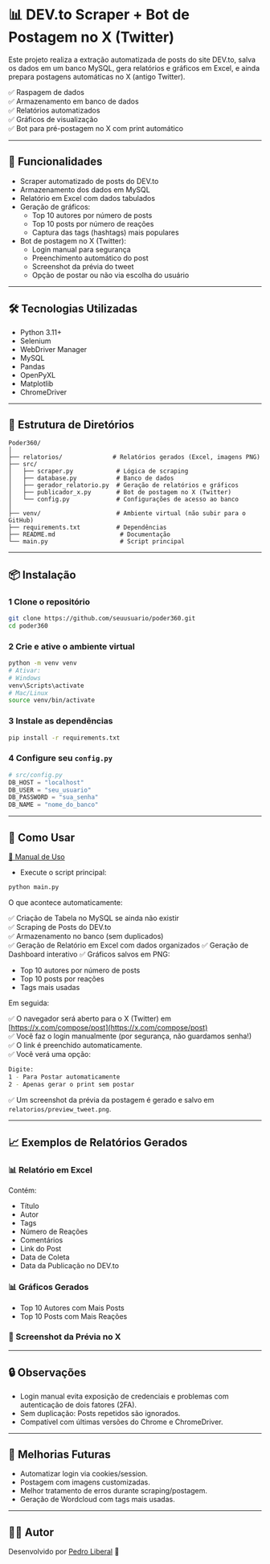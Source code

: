 # 📊 DEV.to Scraper + Bot de Postagem no X (Twitter)

Este projeto realiza a extração automatizada de posts do site DEV.to, salva os dados em um banco MySQL, gera relatórios e gráficos em Excel, e ainda prepara postagens automáticas no X (antigo Twitter).

✅ Raspagem de dados  
✅ Armazenamento em banco de dados  
✅ Relatórios automatizados  
✅ Gráficos de visualização  
✅ Bot para pré-postagem no X com print automático  

---

## 🚀 Funcionalidades

- Scraper automatizado de posts do DEV.to
- Armazenamento dos dados em MySQL
- Relatório em Excel com dados tabulados
- Geração de gráficos:
  - Top 10 autores por número de posts
  - Top 10 posts por número de reações
  - Captura das tags (hashtags) mais populares
- Bot de postagem no X (Twitter):
  - Login manual para segurança
  - Preenchimento automático do post
  - Screenshot da prévia do tweet
  - Opção de postar ou não via escolha do usuário

---

## 🛠️ Tecnologias Utilizadas

- Python 3.11+
- Selenium
- WebDriver Manager
- MySQL
- Pandas
- OpenPyXL
- Matplotlib
- ChromeDriver

---

## 📁 Estrutura de Diretórios

```
Poder360/
│
├── relatorios/              # Relatórios gerados (Excel, imagens PNG)
├── src/
│   ├── scraper.py            # Lógica de scraping
│   ├── database.py           # Banco de dados
│   ├── gerador_relatorio.py  # Geração de relatórios e gráficos
│   ├── publicador_x.py       # Bot de postagem no X (Twitter)
│   └── config.py             # Configurações de acesso ao banco
│
├── venv/                     # Ambiente virtual (não subir para o GitHub)
├── requirements.txt          # Dependências
├── README.md                  # Documentação
└── main.py                    # Script principal
```

---

## 📦 Instalação

### 1 Clone o repositório

```bash
git clone https://github.com/seuusuario/poder360.git
cd poder360
```

### 2 Crie e ative o ambiente virtual

```bash
python -m venv venv
# Ativar:
# Windows
venv\Scripts\activate
# Mac/Linux
source venv/bin/activate
```

### 3 Instale as dependências

```bash
pip install -r requirements.txt
```

### 4 Configure seu `config.py`

```python
# src/config.py
DB_HOST = "localhost"
DB_USER = "seu_usuario"
DB_PASSWORD = "sua_senha"
DB_NAME = "nome_do_banco"
```


---

## 📝 Como Usar
[📖 Manual de Uso](docs/manual_uso.md)
- Execute o script principal:

```bash
python main.py
```

O que acontece automaticamente:

✅ Criação de Tabela no MySQL se ainda não existir  
✅ Scraping de Posts do DEV.to  
✅ Armazenamento no banco (sem duplicados)  
✅ Geração de Relatório em Excel com dados organizados 
✅ Geração de Dashboard interativo 
✅ Gráficos salvos em PNG:
- Top 10 autores por número de posts
- Top 10 posts por reações
- Tags mais usadas

Em seguida:

✅ O navegador será aberto para o X (Twitter) em [https://x.com/compose/post](https://x.com/compose/post)  
✅ Você faz o login manualmente (por segurança, não guardamos senha!)  
✅ O link é preenchido automaticamente.  
✅ Você verá uma opção:

```bash
Digite:
1 - Para Postar automaticamente
2 - Apenas gerar o print sem postar
```

✅ Um screenshot da prévia da postagem é gerado e salvo em `relatorios/preview_tweet.png`.

---

## 📈 Exemplos de Relatórios Gerados

### 📊 Relatório em Excel

Contém:

- Título
- Autor
- Tags
- Número de Reações
- Comentários
- Link do Post
- Data de Coleta
- Data da Publicação no DEV.to

### 📊 Gráficos Gerados

- Top 10 Autores com Mais Posts
- Top 10 Posts com Mais Reações

### 📸 Screenshot da Prévia no X

---

## 🔒 Observações

- Login manual evita exposição de credenciais e problemas com autenticação de dois fatores (2FA).
- Sem duplicação: Posts repetidos são ignorados.
- Compatível com últimas versões do Chrome e ChromeDriver.

---

## 🚀 Melhorias Futuras

- Automatizar login via cookies/session.
- Postagem com imagens customizadas.
- Melhor tratamento de erros durante scraping/postagem.
- Geração de Wordcloud com tags mais usadas.

---

## 👨‍💻 Autor

Desenvolvido por [Pedro Liberal]([https://github.com/pedroliberal](https://github.com/pedrinhenrik)) 🚀
